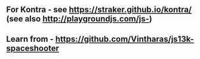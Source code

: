 ## For Kontra - see https://straker.github.io/kontra/ (see also http://playgroundjs.com/js-)

## Learn from - https://github.com/Vintharas/js13k-spaceshooter